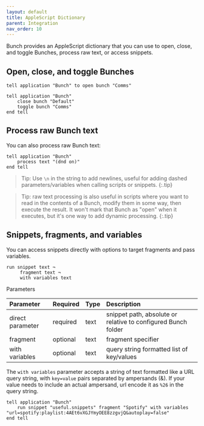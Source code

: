 ```yaml
---
layout: default
title: AppleScript Dictionary
parent: Integration
nav_order: 10
---
```

Bunch provides an AppleScript dictionary that you can use to open, close, and toggle Bunches, process raw text, or access snippets.

## Open, close, and toggle Bunches

```applescript
tell application "Bunch" to open bunch "Comms"

tell application "Bunch"
    close bunch "Default"
    toggle bunch "Comms"
end tell
```

## Process raw Bunch text

You can also process raw Bunch text:

```applescript
tell application "Bunch"
    process text "(dnd on)"
end tell
```

> Tip: Use `\n` in the string to add newlines, useful for adding dashed parameters/variables when calling scripts or snippets.
{:.tip}

> Tip: raw text processing is also useful in scripts where you want to read in the contents of a Bunch, modify them in some way, then execute the result. It won't mark that Bunch as "open" when it executes, but it's one way to add dynamic processing.
{:.tip}

## Snippets, fragments, and variables

You can access snippets directly with options to target fragments and pass variables.

```
run snippet text ¬
     fragment text ¬
     with variables text
```

Parameters

| Parameter | Required | Type | Description |
| :--- | :--- | :--- | :--- |
direct parameter | required |    text |    snippet path, absolute or relative to configured Bunch folder |
| fragment |    optional  |  text    | fragment specifier |
| with variables | optional | text | query string formatted list of key/values |

The `with variables` parameter accepts a string of text formatted like a URL query string, with `key=value` pairs separated by ampersands (&). If your value needs to include an actual ampersand, url encode it as `%26` in the query string.

```applescript
tell application "Bunch"
    run snippet "useful.snippets" fragment "Spotify" with variables "url=spotify:playlist:4AEt6vXGJYmyOEE8zzgvjQ&autoplay=false"
end tell
```
